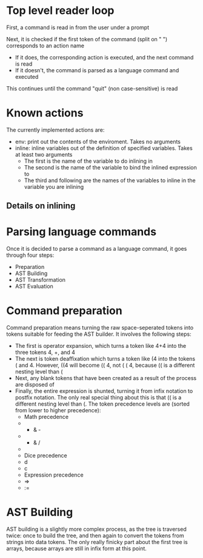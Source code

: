 # Top level reader loop
First, a command is read in from the user under a prompt

Next, it is checked if the first token of the command (split on " ")
corresponds to an action name
* If it does, the corresponding action is executed, and the next command is
  read
* If it doesn't, the command is parsed as a language command and executed

This continues until the command "quit" (non case-sensitive) is read

# Known actions
The currently implemented actions are:
* env: print out the contents of the enviroment. Takes no arguments
* inline: inline variables out of the definition of specified variables. Takes
  at least two arguments
  * The first is the name of the variable to do inlining in
  * The second is the name of the variable to bind the inlined expression to
  * The third and following are the names of the variables to inline in the
	variable you are inlining

## Details on inlining


# Parsing language commands
Once it is decided to parse a command as a language command, it goes through
four steps:
* Preparation
* AST Building
* AST Transformation
* AST Evaluation

# Command preparation
Command preparation means turning the raw space-seperated tokens into tokens
suitable for feeding the AST builder. It involves the following steps:
* The first is operator expansion, which turns a token like 4+4 into the three
  tokens 4, +, and 4
* The next is token deaffixation which turns a token like (4 into the tokens (
  and 4. However, ((4 will become (( 4, not ( ( 4, because (( is a different
  nesting level than (
* Next, any blank tokens that have been created as a result of the process are
  disposed of
* Finally, the entire expression is shunted, turning it from infix notation to
  postfix notation. The only real special thing about this is that (( is a
  different nesting level than (. The token precedence levels are (sorted from
  lower to higher precedence): 
  * Math precedence
   * + & -
   * * & /
   * 
  * Dice precedence
   * d
   * c
  * Expression precedence
   * =>
   * :=

# AST Building
AST building is a slightly more complex process, as the tree is traversed
twice: once to build the tree, and then again to convert the tokens from
strings into data tokens. The only really finicky part about the first tree is
arrays, because arrays are still in infix form at this point.
